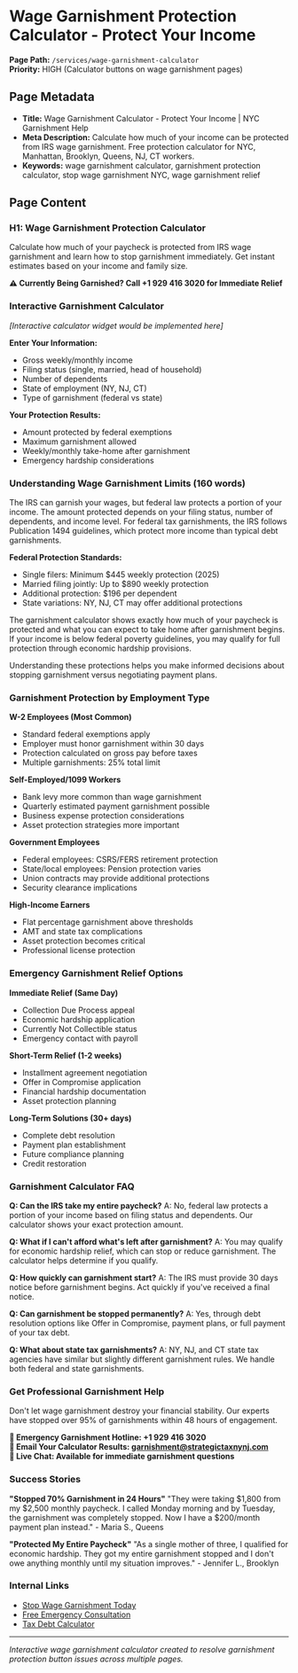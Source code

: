 # Wage Garnishment Protection Calculator - Protect Your Income

**Page Path:** `/services/wage-garnishment-calculator`  
**Priority:** HIGH (Calculator buttons on wage garnishment pages)

## Page Metadata
- **Title:** Wage Garnishment Calculator - Protect Your Income | NYC Garnishment Help
- **Meta Description:** Calculate how much of your income can be protected from IRS wage garnishment. Free protection calculator for NYC, Manhattan, Brooklyn, Queens, NJ, CT workers.
- **Keywords:** wage garnishment calculator, garnishment protection calculator, stop wage garnishment NYC, wage garnishment relief

## Page Content

### H1: Wage Garnishment Protection Calculator

Calculate how much of your paycheck is protected from IRS wage garnishment and learn how to stop garnishment immediately. Get instant estimates based on your income and family size.

**⚠️ Currently Being Garnished? Call +1 929 416 3020 for Immediate Relief**

### Interactive Garnishment Calculator

*[Interactive calculator widget would be implemented here]*

**Enter Your Information:**
- Gross weekly/monthly income
- Filing status (single, married, head of household)
- Number of dependents
- State of employment (NY, NJ, CT)
- Type of garnishment (federal vs state)

**Your Protection Results:**
- Amount protected by federal exemptions
- Maximum garnishment allowed
- Weekly/monthly take-home after garnishment
- Emergency hardship considerations

### Understanding Wage Garnishment Limits (160 words)

The IRS can garnish your wages, but federal law protects a portion of your income. The amount protected depends on your filing status, number of dependents, and income level. For federal tax garnishments, the IRS follows Publication 1494 guidelines, which protect more income than typical debt garnishments.

**Federal Protection Standards:**
- Single filers: Minimum $445 weekly protection (2025)
- Married filing jointly: Up to $890 weekly protection
- Additional protection: $196 per dependent
- State variations: NY, NJ, CT may offer additional protections

The garnishment calculator shows exactly how much of your paycheck is protected and what you can expect to take home after garnishment begins. If your income is below federal poverty guidelines, you may qualify for full protection through economic hardship provisions.

Understanding these protections helps you make informed decisions about stopping garnishment versus negotiating payment plans.

### Garnishment Protection by Employment Type

**W-2 Employees (Most Common)**
- Standard federal exemptions apply
- Employer must honor garnishment within 30 days
- Protection calculated on gross pay before taxes
- Multiple garnishments: 25% total limit

**Self-Employed/1099 Workers**
- Bank levy more common than wage garnishment
- Quarterly estimated payment garnishment possible
- Business expense protection considerations
- Asset protection strategies more important

**Government Employees**
- Federal employees: CSRS/FERS retirement protection
- State/local employees: Pension protection varies
- Union contracts may provide additional protections
- Security clearance implications

**High-Income Earners**
- Flat percentage garnishment above thresholds
- AMT and state tax complications
- Asset protection becomes critical
- Professional license protection

### Emergency Garnishment Relief Options

**Immediate Relief (Same Day)**
- Collection Due Process appeal
- Economic hardship application  
- Currently Not Collectible status
- Emergency contact with payroll

**Short-Term Relief (1-2 weeks)**
- Installment agreement negotiation
- Offer in Compromise application
- Financial hardship documentation
- Asset protection planning

**Long-Term Solutions (30+ days)**
- Complete debt resolution
- Payment plan establishment
- Future compliance planning
- Credit restoration

### Garnishment Calculator FAQ

**Q: Can the IRS take my entire paycheck?**
A: No, federal law protects a portion of your income based on filing status and dependents. Our calculator shows your exact protection amount.

**Q: What if I can't afford what's left after garnishment?**
A: You may qualify for economic hardship relief, which can stop or reduce garnishment. The calculator helps determine if you qualify.

**Q: How quickly can garnishment start?**
A: The IRS must provide 30 days notice before garnishment begins. Act quickly if you've received a final notice.

**Q: Can garnishment be stopped permanently?**
A: Yes, through debt resolution options like Offer in Compromise, payment plans, or full payment of your tax debt.

**Q: What about state tax garnishments?**
A: NY, NJ, and CT state tax agencies have similar but slightly different garnishment rules. We handle both federal and state garnishments.

### Get Professional Garnishment Help

Don't let wage garnishment destroy your financial stability. Our experts have stopped over 95% of garnishments within 48 hours of engagement.

**🚨 Emergency Garnishment Hotline: +1 929 416 3020**  
**📧 Email Your Calculator Results: garnishment@strategictaxnynj.com**  
**💬 Live Chat: Available for immediate garnishment questions**

### Success Stories

**"Stopped 70% Garnishment in 24 Hours"**
"They were taking $1,800 from my $2,500 monthly paycheck. I called Monday morning and by Tuesday, the garnishment was completely stopped. Now I have a $200/month payment plan instead." - Maria S., Queens

**"Protected My Entire Paycheck"**
"As a single mother of three, I qualified for economic hardship. They got my entire garnishment stopped and I don't owe anything monthly until my situation improves." - Jennifer L., Brooklyn

### Internal Links
- [Stop Wage Garnishment Today](/services/same-day-irs-response)
- [Free Emergency Consultation](/consultation/free-emergency-consultation)
- [Tax Debt Calculator](/services/tax-debt-calculator)

---
*Interactive wage garnishment calculator created to resolve garnishment protection button issues across multiple pages.*